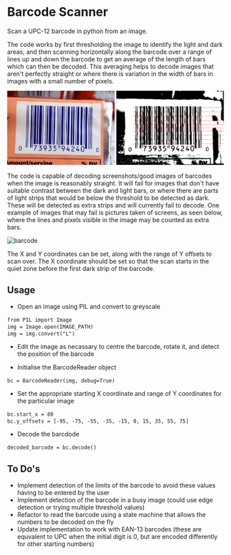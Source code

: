 # Barcode Scanner
Scan a UPC-12 barcode in python from an image.

The code works by first thresholding the image to identify the light and dark areas, and then scanning horizontally along the barcode over a range of lines up and down the barcode to get an average of the length of bars which can then be decoded. This averaging helps to decode images that aren't perfectly straight or where there is variation in the width of bars in images with a small number of pixels.

<img src="images/barcode_photo.png" alt="barcode" width="250"/>
<img src="images/threshold.png" alt="barcode reader output" width="250"/>

The code is capable of decoding screenshots/good images of barcodes when the image is reasonably straight. It will fail for images that don't have suitable contrast between the dark and light bars, or where there are parts of light strips that would be below the threshold to be detected as dark. These will be detected as extra strips and will currently fail to decode. One example of images that may fail is pictures taken of screens, as seen below, where the lines and pixels visible in the image may be counted as extra bars.

<img src="images/barcode_screen_photo.png" alt="barcode" width="200"/>

The X and Y coordinates can be set, along with the range of Y offsets to scan over. The X coordinate should be set so that the scan starts in the quiet zone before the first dark strip of the barcode.

## Usage
- Open an image using PIL and convert to greyscale
```
from PIL import Image
img = Image.open(IMAGE_PATH)
img = img.convert("L")
```

- Edit the image as necassary to centre the barcode, rotate it, and detect the position of the barcode

- Initialise the BarcodeReader object
```
bc = BarcodeReader(img, debug=True)
```

- Set the appropriate starting X coordinate and range of Y coordinates for the particular image
```
bc.start_x = 80
bc.y_offsets = [-95, -75, -55, -35, -15, 0, 15, 35, 55, 75]
```

- Decode the barcdode
```
decoded_barcode = bc.decode()
```

## To Do's
- Implement detection of the limits of the barcode to avoid these values having to be entered by the user
- Implement detection of the barcode in a busy image (could use edge detection or trying multiple threshold values)
- Refactor to read the barcode using a state machine that allows the numbers to be decoded on the fly
- Update implementation to work with EAN-13 barcodes (these are equvalent to UPC when the initial digit is 0, but are encoded differently for other starting numbers)